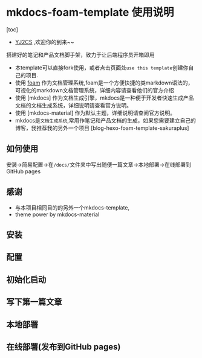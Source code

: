 
# mkdocs-foam-template 使用说明

[toc]
- [YJ2CS](https://yj2cs.github.io/) ,欢迎你的到来~~

搭建好的笔记和产品文档脚手架，致力于让后端程序员开箱即用

- 本template可以直接fork使用，或者点击页面处`use this template`创建你自己的项目.
- 使用 [foam](https://github.com/foambubble/foam) 作为文档管理系统,foam是一个方便快捷的类markdown语法的，可视化的markdown文档管理系统，详细内容请查看他们的官方介绍
- 使用 [mkdocs] 作为文档生成引擎，mkdocs是一种便于开发者快速生成产品文档的文档生成系统，详细说明请查看官方说明。
- 使用 [mkdocs-material] 作为默认主题，详细说明请查阅官方说明。
- mkdocs是`文档生成系统`,常用作笔记和产品文档的生成，如果您需要建立自己的博客，我推荐我的另外一个项目 [blog-hexo-foam-template-sakuraplus]


## 如何使用
安装->简易配置->在`/docs/`文件夹中写出随便一篇文章->本地部署->在线部署到GitHub pages

## 感谢
- 与本项目相同目的的另外一个mkdocs-template,
- theme power by mkdocs-material

## 安装

## 配置

## 初始化启动

## 写下第一篇文章

## 本地部署

## 在线部署(发布到GitHub pages)
